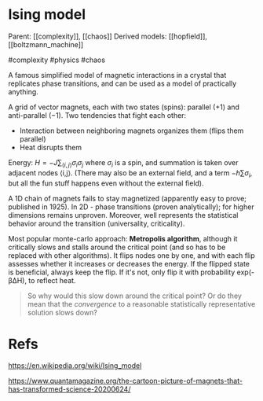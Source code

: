 # Ising model

Parent: [[complexity]], [[chaos]]
Derived models: [[hopfield]], [[boltzmann_machine]]

#complexity #physics #chaos


A famous simplified model of magnetic interactions in a crystal that replicates phase transitions, and can be used as a model of practically anything.

A grid of vector magnets, each with two states (spins): parallel (+1) and anti-parallel (−1). Two tendencies that fight each other:
* Interaction between neighboring magnets organizes them (flips them parallel)
* Heat disrupts them

Energy: $\displaystyle H = -J\sum_{⟨i,j⟩}σ_i σ_j$ where $σ_i$ is a spin, and summation is taken over adjacent nodes ⟨i,j⟩. (There may also be an external field, and a term $-h\sum σ_i$, but all the fun stuff happens even without the external field).

A 1D chain of magnets fails to stay magnetized (apparently easy to prove; published in 1925). In 2D - phase transitions (proven analytically); for higher dimensions remains unproven. Moreover, well represents the statistical behavior around the transition (universality, criticality).

Most popular monte-carlo approach: **Metropolis algorithm**, although it critically slows and stalls around the critical point (and so has to be replaced with other algorithms). It flips nodes one by one, and with each flip assesses whether it increases or decreases the energy. If the flipped state is beneficial, always keep the flip. If it's not, only flip it with probability exp(-βΔH), to reflect heat.

> So why would this slow down around the critical point? Or do they mean that the _convergence_ to a reasonable statistically representative solution slows down?

# Refs

https://en.wikipedia.org/wiki/Ising_model

https://www.quantamagazine.org/the-cartoon-picture-of-magnets-that-has-transformed-science-20200624/